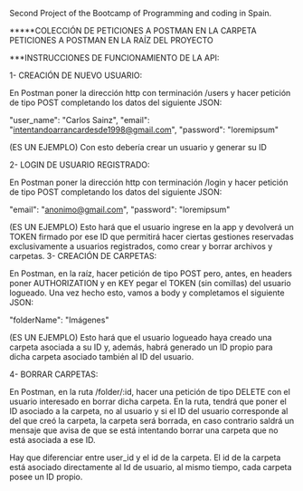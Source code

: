 Second Project of the Bootcamp of Programming and coding in Spain.

*****COLECCIÓN DE PETICIONES A POSTMAN EN LA CARPETA PETICIONES A POSTMAN EN LA RAÍZ DEL PROYECTO

***INSTRUCCIONES DE FUNCIONAMIENTO DE LA API:

1- CREACIÓN DE NUEVO USUARIO:

En Postman poner la dirección http con terminación /users y hacer petición de tipo POST completando los datos del siguiente JSON:

"user_name": "Carlos Sainz", "email": "intentandoarrancardesde1998@gmail.com", "password": "loremipsum"

(ES UN EJEMPLO) Con esto debería crear un usuario y generar su ID

2- LOGIN DE USUARIO REGISTRADO:

En Postman poner la dirección http con terminación /login y hacer petición de tipo POST completando los datos del siguiente JSON:

"email": "anonimo@gmail.com",
"password": "loremipsum"

(ES UN EJEMPLO) Esto hará que el usuario ingrese en la app y devolverá un TOKEN firmado por ese ID que permitirá hacer ciertas gestiones
reservadas exclusivamente a usuarios registrados, como crear y borrar archivos y carpetas.
3- CREACIÓN DE CARPETAS:

En Postman, en la raíz, hacer petición de tipo POST pero, antes, en headers poner AUTHORIZATION y en KEY pegar el TOKEN (sin comillas) del usuario logueado. Una vez hecho esto, vamos a body y completamos el siguiente JSON:

"folderName": "Imágenes"

(ES UN EJEMPLO) Esto hará que el usuario logueado haya creado una carpeta asociada a su ID y, además, habrá generado un ID propio para dicha carpeta asociado también al ID del usuario.

4- BORRAR CARPETAS:

En Postman, en la ruta /folder/:id, hacer una petición de tipo DELETE con el usuario interesado en borrar dicha carpeta. En la ruta, tendrá que poner el ID asociado a la carpeta, no al usuario y si el ID del usuario corresponde al del que creó la carpeta, la carpeta será borrada, en caso contrario saldrá un mensaje que avisa de que se está intentando borrar una carpeta que no está asociada a ese ID.

Hay que diferenciar entre user_id y el id de la carpeta. El id de la carpeta está asociado directamente al Id de usuario, al mismo tiempo, cada carpeta posee un ID propio.